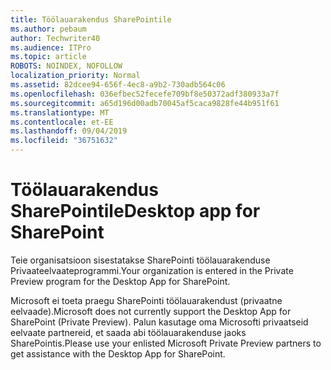 ```yaml
---
title: Töölauarakendus SharePointile
ms.author: pebaum
author: Techwriter40
ms.audience: ITPro
ms.topic: article
ROBOTS: NOINDEX, NOFOLLOW
localization_priority: Normal
ms.assetid: 82dcee94-656f-4ec8-a9b2-730adb564c06
ms.openlocfilehash: 036efbec52fecefe709bf8e50372adf380933a7f
ms.sourcegitcommit: a65d196d00adb70045af5caca9828fe44b951f61
ms.translationtype: MT
ms.contentlocale: et-EE
ms.lasthandoff: 09/04/2019
ms.locfileid: "36751632"
---
```

# <a name="desktop-app-for-sharepoint"></a><span data-ttu-id="f1624-102">Töölauarakendus SharePointile</span><span class="sxs-lookup"><span data-stu-id="f1624-102">Desktop app for SharePoint</span></span>

<span data-ttu-id="f1624-103">Teie organisatsioon sisestatakse SharePointi töölauarakenduse Privaateelvaateprogrammi.</span><span class="sxs-lookup"><span data-stu-id="f1624-103">Your organization is entered in the Private Preview program for the Desktop App for SharePoint.</span></span>

<span data-ttu-id="f1624-104">Microsoft ei toeta praegu SharePointi töölauarakendust (privaatne eelvaade).</span><span class="sxs-lookup"><span data-stu-id="f1624-104">Microsoft does not currently support the Desktop App for SharePoint (Private Preview).</span></span> <span data-ttu-id="f1624-105">Palun kasutage oma Microsofti privaatseid eelvaate partnereid, et saada abi töölauarakenduse jaoks SharePointis.</span><span class="sxs-lookup"><span data-stu-id="f1624-105">Please use your enlisted Microsoft Private Preview partners to get assistance with the Desktop App for SharePoint.</span></span>

